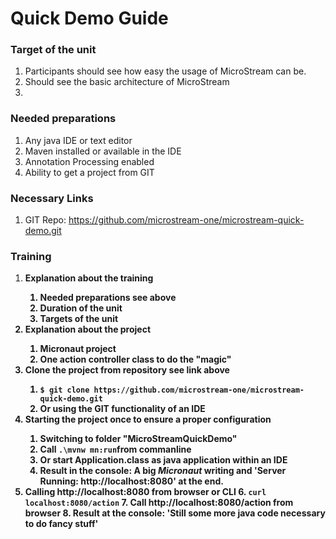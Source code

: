 <h1>Quick Demo Guide</h1>

<h3>Target of the unit</h3>

1. Participants should see how easy the usage of MicroStream can be.
2. Should see the basic architecture of MicroStream
3. 

<h3>Needed preparations</h3>

1. Any java IDE or text editor
2. Maven installed or available in the IDE
3. Annotation Processing enabled
4. Ability to get a project from GIT

<h3>Necessary Links</h3>

1. GIT Repo: https://github.com/microstream-one/microstream-quick-demo.git

<h3>Training</h3>

1. <strong>Explanation about the training
	1. Needed preparations see above
	2. Duration of the unit
	3. Targets of the unit
2. <strong>Explanation about the project
	1. Micronaut project
	2. One action controller class to do the "magic"
3. <strong>Clone the project from repository see link above
	1. `$ git clone https://github.com/microstream-one/microstream-quick-demo.git`
	2. Or using the GIT functionality of an IDE
4. <strong>Starting the project once to ensure a proper configuration
	1. Switching to folder "MicroStreamQuickDemo"
	2. Call `.\mvnw mn:run`from commanline
	3. Or start **Application.class** as java application within an IDE
	4. Result in the console: A big *Micronaut* writing and 'Server Running: http://localhost:8080' at the end.
5. <strong>Calling http://localhost:8080 from browser or CLI
	6. `curl localhost:8080/action`
	7. Call http://localhost:8080/action from browser
	8. Result at the console: 'Still some more java code necessary to do fancy stuff'
